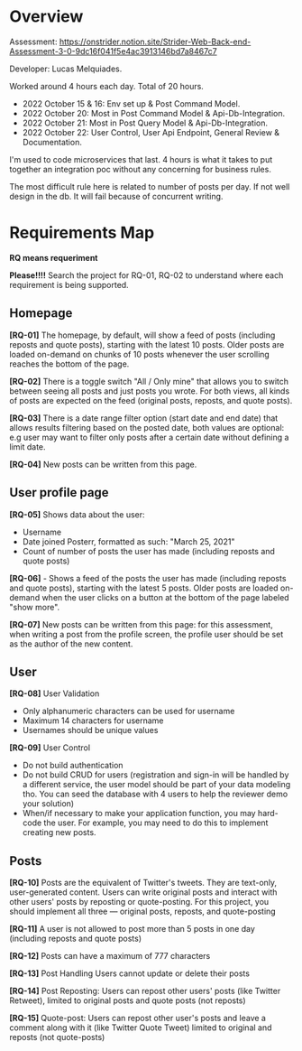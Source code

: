 # Overview
Assessment: https://onstrider.notion.site/Strider-Web-Back-end-Assessment-3-0-9dc16f041f5e4ac3913146bd7a8467c7

Developer: Lucas Melquiades.

Worked around 4 hours each day. Total of 20 hours.
- 2022 October 15 & 16: Env set up & Post Command Model.
- 2022 October 20: Most in Post Command Model & Api-Db-Integration. 
- 2022 October 21: Most in Post Query Model  & Api-Db-Integration.
- 2022 October 22: User Control, User Api Endpoint, General Review & Documentation.

I'm used to code microservices that last. 4 hours is what it takes to put together an integration poc without any concerning for business rules.

The most difficult rule here is related to number of posts per day.
If not well design in the db. It will fail because of concurrent writing.

# Requirements Map
**RQ means requeriment**

**Please!!!!** Search the project for RQ-01, RQ-02 to understand where each requirement is being supported.

## Homepage

**[RQ-01]** The homepage, by default, will show a feed of posts (including reposts and quote posts), starting with the latest 10 posts. Older posts are loaded on-demand on chunks of 10 posts whenever the user scrolling reaches the bottom of the page.

**[RQ-02]** There is a toggle switch "All / Only mine" that allows you to switch between seeing all posts and just posts you wrote. For both views, all kinds of posts are expected on the feed (original posts, reposts, and quote posts).

**[RQ-03]** There is a date range filter option (start date and end date) that allows results filtering based on the posted date, both values are optional: e.g user may want to filter only posts after a certain date without defining a limit date.

**[RQ-04]** New posts can be written from this page.

## User profile page

**[RQ-05]** Shows data about the user:
- Username
- Date joined Posterr, formatted as such: "March 25, 2021"
- Count of number of posts the user has made (including reposts and quote posts)

**[RQ-06]** - Shows a feed of the posts the user has made (including reposts and quote posts), starting with the latest 5 posts. Older posts are loaded on-demand when the user clicks on a button at the bottom of the page labeled "show more".

**[RQ-07]** New posts can be written from this page: for this assessment, when writing a post from the profile screen, the profile user should be set as the author of the new content.

## User

**[RQ-08]** User Validation
- Only alphanumeric characters can be used for username
- Maximum 14 characters for username
- Usernames should be unique values

**[RQ-09]** User Control
- Do not build authentication
- Do not build CRUD for users (registration and sign-in will be handled by a different service, the user model should be part of your data modeling tho. You can seed the database with 4 users to help the reviewer demo your solution)
- When/if necessary to make your application function, you may hard-code the user. For example, you may need to do this to implement creating new posts.

## Posts

**[RQ-10]** Posts are the equivalent of Twitter's tweets. They are text-only, user-generated content. Users can write original posts and interact with other users' posts by reposting or quote-posting. For this project, you should implement all three — original posts, reposts, and quote-posting

**[RQ-11]**  A user is not allowed to post more than 5 posts in one day (including reposts and quote posts)

**[RQ-12]** Posts can have a maximum of 777 characters

**[RQ-13]** Post Handling Users cannot update or delete their posts

**[RQ-14]** Post Reposting: Users can repost other users' posts (like Twitter Retweet), limited to original posts and quote posts (not reposts)

**[RQ-15]** Quote-post: Users can repost other user's posts and leave a comment along with it (like Twitter Quote Tweet) limited to original and reposts (not quote-posts)

